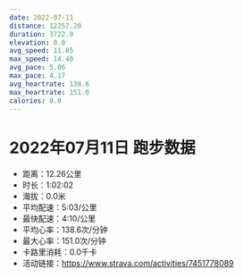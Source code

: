 ```yaml
---
date: 2022-07-11
distance: 12257.20
duration: 3722.0
elevation: 0.0
avg_speed: 11.85
max_speed: 14.40
avg_pace: 5.06
max_pace: 4.17
avg_heartrate: 138.6
max_heartrate: 151.0
calories: 0.0
---
```


# 2022年07月11日 跑步数据

- 距离：12.26公里
- 时长：1:02:02
- 海拔：0.0米
- 平均配速：5:03/公里
- 最快配速：4:10/公里
- 平均心率：138.6次/分钟
- 最大心率：151.0次/分钟
- 卡路里消耗：0.0千卡
- 活动链接：https://www.strava.com/activities/7451778089
